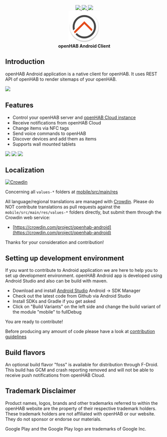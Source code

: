 <p align="center">
  <a href="https://travis-ci.org/openhab/openhab.android">
    <img src="https://travis-ci.org/openhab/openhab.android.svg?branch=master">
  </a>
  <a href="https://crowdin.com/project/openhab-android">
    <img src="https://d322cqt584bo4o.cloudfront.net/openhab-android/localized.svg">
  </a>
  <a href="https://www.bountysource.com/teams/openhab/issues?tracker_ids=968858">
    <img src="https://www.bountysource.com/badge/tracker?tracker_id=968858">
  </a>
  <br>
  <img alt="Logo" src="fastlane/metadata/android/en-US/images/icon.png" width="100">
  <br>
  <b>openHAB Android Client</b>
</p>

## Introduction

openHAB Android application is a native client for openHAB. It uses REST API of openHAB to render sitemaps of your openHAB.

<a href="https://play.google.com/store/apps/details?id=org.openhab.habdroid"><img src="https://play.google.com/intl/en_us/badges/images/generic/en_badge_web_generic.png" height="80"></a>

## Features
* Control your openHAB server and [openHAB Cloud instance](https://github.com/openhab/openhab-cloud)
* Receive notifications from openHAB Cloud
* Change items via NFC tags
* Send voice commands to openHAB
* Discover devices and add them as items
* Supports wall mounted tablets

<img src="https://raw.githubusercontent.com/openhab/openhab.android/master/fastlane/metadata/android/en-US/phoneScreenshots/main_menu.png" width="200px"> <img src="https://raw.githubusercontent.com/openhab/openhab.android/master/fastlane/metadata/android/en-US/phoneScreenshots/widget_overview.png" width="200px"> <img src="https://raw.githubusercontent.com/openhab/openhab.android/master/fastlane/metadata/android/en-US/phoneScreenshots/astro_binding.png" width="200px">

## Localization

[![Crowdin](https://d322cqt584bo4o.cloudfront.net/openhab-android/localized.svg)](https://crowdin.com/project/openhab-android)

Concerning all `values-*` folders at [mobile/src/main/res](mobile/src/main/res/)

All language/regional translations are managed with [Crowdin](https://crowdin.com/).
Please do NOT contribute translations as pull requests against the `mobile/src/main/res/values-*` folders directly, but submit them through the Crowdin web service:

- [https://crowdin.com/project/openhab-android](https://crowdin.com/project/openhab-android)

Thanks for your consideration and contribution!

## Setting up development environment

If you want to contribute to Android application we are here to help you to set up development environment. openHAB Android app is developed using Android Studio and also can be build with maven.

- Download and install [Android Studio](https://developer.android.com/sdk/installing/studio.html) Android -> SDK Manager
- Check out the latest code from Github via Android Studio
- Install SDKs and Gradle if you get asked
- Click on "Build Variants" on the left side and change the build variant of the module "mobile" to fullDebug

You are ready to contribute!

Before producing any amount of code please have a look at [contribution guidelines](https://github.com/openhab/openhab.android/blob/master/CONTRIBUTING.md)

## Build flavors

An optional build flavor "foss" is available for distribution through F-Droid. This build has GCM and crash reporting removed and will not be able to receive push notifications from openHAB Cloud.

## Trademark Disclaimer

Product names, logos, brands and other trademarks referred to within the openHAB website are the property of their respective trademark holders. These trademark holders are not affiliated with openHAB or our website. They do not sponsor or endorse our materials.

Google Play and the Google Play logo are trademarks of Google Inc.
